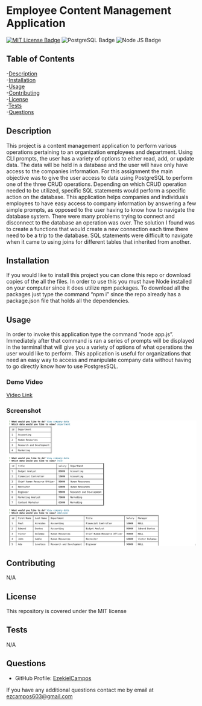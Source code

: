 
# Employee Content Management Application

[![MIT License Badge](https://img.shields.io/badge/license-MIT-green?style=for-the-badge)](/LICENSE)
![PostgreSQL Badge](https://img.shields.io/badge/postgresql-336791?style=for-the-badge&logo=postgresql&logoColor=white)
![Node JS Badge](https://img.shields.io/badge/Node.js-43853D?style=for-the-badge&logo=node.js&logoColor=white)



## Table of Contents
-[Description](#description)
<br/>
-[Installation](#installation)
<br/>
-[Usage](#usage)
<br/>
-[Contributing](#contributing)
<br/>
-[License](#license)
<br/>
-[Tests](#tests)
<br/>
-[Questions](#questions)
<br/>

## Description

This project is a content management application to perform various operations pertaining to an organization employees and department.  Using CLI prompts, the user has a variety of options to either read, add, or update data.  The data will be held in a database and the user will have only have access to the companies information.  For this assignment the main objective was to give the user access to data using PostgreSQL to perform one of the three CRUD operations.  Depending on which CRUD operation needed to be utilized, specific SQL statements would perform a specific action on the database.  This application helps companies and individuals employees to have easy access to company information by answering a few simple prompts, as opposed to the user having to know how to navigate the database system.  There were many problems trying to connect and disconnect to the database an operation was over.  The solution I found was to create a functions that would create a new connection each time there need to be a trip to the database.  SQL statements were difficult to navigate when it came to using joins for different tables that inherited from another. 

## Installation

If you would like to install this project you can clone this repo or download copies of the all the files.  In order to use this you must have Node installed on your computer since it does utilize npm packages.  To download all the packages just type the command “npm i” since the repo already has a package.json file that holds all the dependencies.

## Usage

In order to invoke this application type the command “node app.js”.  Immediately after that command is ran a series of prompts will be displayed in the terminal that will give you a variety of options of what operations the user would like to perform.  This application is useful for organizations that need an easy way to access and manipulate company data without having to go directly know how to use PostgresSQL.

### Demo Video
[Video Link](https://drive.google.com/file/d/17czMDC6Y8p-XlYsjVGgyMJtvbwSAWAG0/view)

### Screenshot
![alt](./public/images/terminal-results.png)

## Contributing

N/A
## License

This repository is covered under the MIT license

## Tests

N/A


## Questions

* GitHub Profile: [EzekielCampos](https://github.com/EzekielCampos)

If you have any additional questions contact me by email at ezcampos603@gmail.com

